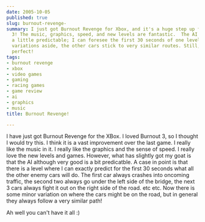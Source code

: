 ```yaml
---
date: 2005-10-05
published: true
slug: burnout-revenge-
summary: I just got Burnout Revenge for Xbox, and it's a huge step up from Burnout
  3! The music, graphics, speed, and new levels are fantastic.  The AI is good but
  a little predictable; I can foresee the first 30 seconds of one level perfectly.  Minor
  variations aside, the other cars stick to very similar routes. Still, no game is
  perfect!
tags:
- burnout revenge
- xbox
- video games
- gaming
- racing games
- game review
- ai
- graphics
- music
title: Burnout Revenge!

---
```

I have just got Burnout Revenge for the XBox.  I loved Burnout 3, so I thought I would try this.  I think it is a vast improvement over the last game.  I really like the music in it.  I really like the graphics and the sense of speed.  I really love the new levels and games.  However, what has slightly got my goat is that the AI although very good is a bit predicatble.  A case in point is that there is a level where I can exactly predict for the first 30 seconds what all the other enemy cars will do.  The first car always crashes into oncoming traffic, the second two always go under the left side of the bridge, the next 3 cars always fight it out on the right side of the road. etc etc.  Now there is some minor variation on where the cars might be on the road, but in general they always follow a very similar path!<p />Ah well you can't have it all :)<p />

